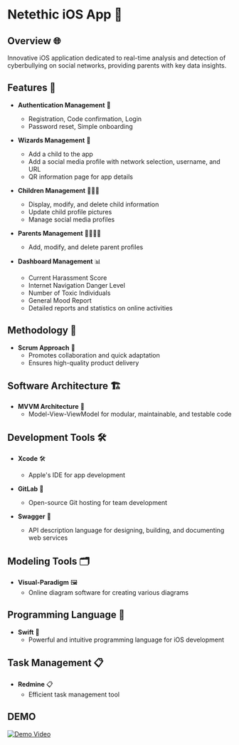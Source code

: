 # Netethic iOS App 📱

## Overview 🌐

Innovative iOS application dedicated to real-time analysis and detection of cyberbullying on social networks, providing parents with key data insights.

## Features 🚀

- **Authentication Management** 🔐
  - Registration, Code confirmation, Login
  - Password reset, Simple onboarding

- **Wizards Management** 🧙
  - Add a child to the app
  - Add a social media profile with network selection, username, and URL
  - QR information page for app details

- **Children Management** 👨‍👧‍👦
  - Display, modify, and delete child information
  - Update child profile pictures
  - Manage social media profiles

- **Parents Management** 👨‍👩‍👧‍👦
  - Add, modify, and delete parent profiles

- **Dashboard Management** 📊
  - Current Harassment Score
  - Internet Navigation Danger Level
  - Number of Toxic Individuals
  - General Mood Report
  - Detailed reports and statistics on online activities

## Methodology 🔄

- **Scrum Approach** 🏉
  - Promotes collaboration and quick adaptation
  - Ensures high-quality product delivery

## Software Architecture 🏗️

- **MVVM Architecture** 🧱
  - Model-View-ViewModel for modular, maintainable, and testable code

## Development Tools 🛠️

- **Xcode** 🛠️
  - Apple's IDE for app development

- **GitLab** 🐙
  - Open-source Git hosting for team development

- **Swagger** 📜
  - API description language for designing, building, and documenting web services

## Modeling Tools 🗂️

- **Visual-Paradigm** 🖼️
  - Online diagram software for creating various diagrams

## Programming Language 🚀

- **Swift** 🚀
  - Powerful and intuitive programming language for iOS development

## Task Management 📋

- **Redmine** 📋
  - Efficient task management tool

## DEMO

[![Demo Video](https://drive.google.com/file/d/1GOJahQhjgNm92EN4zl459JwEzt6iOa1E/view?usp=drive_link)](https://drive.google.com/file/d/1cgX24vKkZeKPIXRTOFG-4t1dtiG8i0lr/view?usp=sharing
)
